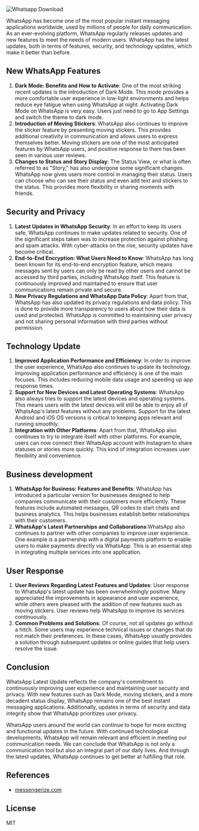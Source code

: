 ![Whatsapp Download](https://public-files.gumroad.com/aey5o62mbf0y8h6ubt886fxi781l)


WhatsApp has become one of the most popular instant messaging applications worldwide, used by millions of people for daily communication. As an ever-evolving platform, WhatsApp regularly releases updates and new features to meet the needs of modern users. WhatsApp has the latest updates, both in terms of features, security, and technology updates, which make it better than before.

## New WhatsApp Features
1. **Dark Mode: Benefits and How to Activate**: One of the most striking recent updates is the introduction of Dark Mode. This mode provides a more comfortable user experience in low-light environments and helps reduce eye fatigue when using WhatsApp at night. Activating Dark Mode on WhatsApp is very easy. Users just need to go to App Settings and switch the theme to dark mode.
2. **Introduction of Moving Stickers**: WhatsApp also continues to improve the sticker feature by presenting moving stickers. This provides additional creativity in communication and allows users to express themselves better. Moving stickers are one of the most anticipated features by WhatsApp users, and positive response to them has been seen in various user reviews.
3. **Changes to Status and Story Display**: The Status View, or what is often referred to as "Story," has also undergone some significant changes. WhatsApp now gives users more control in managing their status. Users can choose who can see their status and even add text and stickers to the status. This provides more flexibility in sharing moments with friends.

## Security and Privacy
1. **Latest Updates in WhatsApp Security**: In an effort to keep its users safe, WhatsApp continues to make updates related to security. One of the significant steps taken was to increase protection against phishing and spam attacks. With cyber-attacks on the rise, security updates have become critical.
2. **End-to-End Encryption: What Users Need to Know**: WhatsApp has long been known for its end-to-end encryption feature, which means messages sent by users can only be read by other users and cannot be accessed by third parties, including WhatsApp itself. This feature is continuously improved and maintained to ensure that user communications remain private and secure.
3. **New Privacy Regulations and WhatsApp Data Policy**: Apart from that, WhatsApp has also updated its privacy regulations and data policy. This is done to provide more transparency to users about how their data is used and protected. WhatsApp is committed to maintaining user privacy and not sharing personal information with third parties without permission.

## Technology Update
1. **Improved Application Performance and Efficiency**: In order to improve the user experience, WhatsApp also continues to update its technology. Improving application performance and efficiency is one of the main focuses. This includes reducing mobile data usage and speeding up app response times.
2. **Support for New Devices and Latest Operating Systems**: WhatsApp also always tries to support the latest devices and operating systems. This means users with the latest devices will still be able to enjoy all of WhatsApp's latest features without any problems. Support for the latest Android and iOS OS versions is critical to keeping apps relevant and running smoothly.
3. **Integration with Other Platforms**: Apart from that, WhatsApp also continues to try to integrate itself with other platforms. For example, users can now connect their WhatsApp account with Instagram to share statuses or stories more quickly. This kind of integration increases user flexibility and convenience.

## Business development
1. **WhatsApp for Business: Features and Benefits**: WhatsApp has introduced a particular version for businesses designed to help companies communicate with their customers more efficiently. These features include automated messages, QR codes to start chats and business analytics. This helps businesses establish better relationships with their customers.
2. **WhatsApp's Latest Partnerships and Collaborations**:WhatsApp also continues to partner with other companies to improve user experience. One example is a partnership with a digital payments platform to enable users to make payments directly via WhatsApp. This is an essential step in integrating multiple services into one application.

## User Response
1. **User Reviews Regarding Latest Features and Updates**: User response to WhatsApp's latest update has been overwhelmingly positive. Many appreciated the improvements in appearance and user experience, while others were pleased with the addition of new features such as moving stickers. User reviews help WhatsApp to improve its services continuously.
2. **Common Problems and Solutions**: Of course, not all updates go without a hitch. Some users may experience technical issues or changes that do not match their preferences. In these cases, WhatsApp usually provides a solution through subsequent updates or online guides that help users resolve the issue.

## Conclusion
WhatsApp Latest Update reflects the company's commitment to continuously improving user experience and maintaining user security and privacy. With new features such as Dark Mode, moving stickers, and a more decadent status display, WhatsApp remains one of the best instant messaging applications. Additionally, updates in terms of security and data integrity show that WhatsApp prioritizes user privacy.

WhatsApp users around the world can continue to hope for more exciting and functional updates in the future. With continued technological developments, WhatsApp will remain relevant and efficient in meeting our communication needs. We can conclude that WhatsApp is not only a communication tool but also an integral part of our daily lives. And through the latest updates, WhatsApp continues to get better at fulfilling that role.


## References

- [messengerize.com](https://messengerize.com)

## License

MIT
